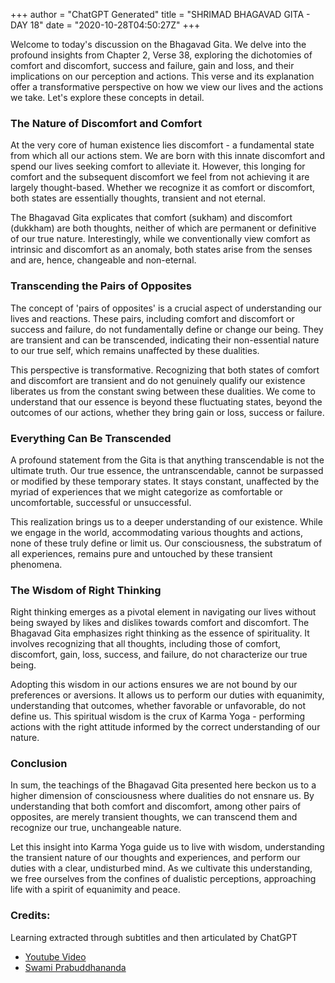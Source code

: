+++
author = "ChatGPT Generated"
title = "SHRIMAD BHAGAVAD GITA - DAY 18"
date = "2020-10-28T04:50:27Z"
+++

Welcome to today's discussion on the Bhagavad Gita. We delve into the profound insights from Chapter 2, Verse 38, exploring the dichotomies of comfort and discomfort, success and failure, gain and loss, and their implications on our perception and actions. This verse and its explanation offer a transformative perspective on how we view our lives and the actions we take. Let's explore these concepts in detail.

### The Nature of Discomfort and Comfort

At the very core of human existence lies discomfort - a fundamental state from which all our actions stem. We are born with this innate discomfort and spend our lives seeking comfort to alleviate it. However, this longing for comfort and the subsequent discomfort we feel from not achieving it are largely thought-based. Whether we recognize it as comfort or discomfort, both states are essentially thoughts, transient and not eternal.

The Bhagavad Gita explicates that comfort (sukham) and discomfort (dukkham) are both thoughts, neither of which are permanent or definitive of our true nature. Interestingly, while we conventionally view comfort as intrinsic and discomfort as an anomaly, both states arise from the senses and are, hence, changeable and non-eternal.

### Transcending the Pairs of Opposites

The concept of 'pairs of opposites' is a crucial aspect of understanding our lives and reactions. These pairs, including comfort and discomfort or success and failure, do not fundamentally define or change our being. They are transient and can be transcended, indicating their non-essential nature to our true self, which remains unaffected by these dualities.

This perspective is transformative. Recognizing that both states of comfort and discomfort are transient and do not genuinely qualify our existence liberates us from the constant swing between these dualities. We come to understand that our essence is beyond these fluctuating states, beyond the outcomes of our actions, whether they bring gain or loss, success or failure.

### Everything Can Be Transcended

A profound statement from the Gita is that anything transcendable is not the ultimate truth. Our true essence, the untranscendable, cannot be surpassed or modified by these temporary states. It stays constant, unaffected by the myriad of experiences that we might categorize as comfortable or uncomfortable, successful or unsuccessful.

This realization brings us to a deeper understanding of our existence. While we engage in the world, accommodating various thoughts and actions, none of these truly define or limit us. Our consciousness, the substratum of all experiences, remains pure and untouched by these transient phenomena.

### The Wisdom of Right Thinking

Right thinking emerges as a pivotal element in navigating our lives without being swayed by likes and dislikes towards comfort and discomfort. The Bhagavad Gita emphasizes right thinking as the essence of spirituality. It involves recognizing that all thoughts, including those of comfort, discomfort, gain, loss, success, and failure, do not characterize our true being.

Adopting this wisdom in our actions ensures we are not bound by our preferences or aversions. It allows us to perform our duties with equanimity, understanding that outcomes, whether favorable or unfavorable, do not define us. This spiritual wisdom is the crux of Karma Yoga - performing actions with the right attitude informed by the correct understanding of our nature.

### Conclusion

In sum, the teachings of the Bhagavad Gita presented here beckon us to a higher dimension of consciousness where dualities do not ensnare us. By understanding that both comfort and discomfort, among other pairs of opposites, are merely transient thoughts, we can transcend them and recognize our true, unchangeable nature.

Let this insight into Karma Yoga guide us to live with wisdom, understanding the transient nature of our thoughts and experiences, and perform our duties with a clear, undisturbed mind. As we cultivate this understanding, we free ourselves from the confines of dualistic perceptions, approaching life with a spirit of equanimity and peace.

### Credits:
Learning extracted through subtitles and then articulated by ChatGPT
* [Youtube Video](https://www.youtube.com/watch?v=sQrX2TxupcI)
* [Swami Prabuddhananda](https://www.youtube.com/@upanishadswithswamiprabudd4019/streams)